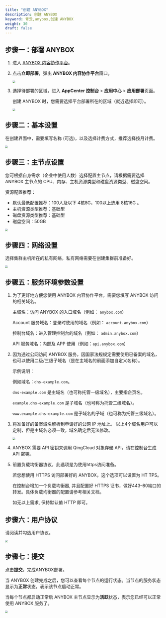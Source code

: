 ```yaml
---
title: "创建 ANYBOX"
description: 创建 ANYBOX
keyword: 青云,anybox,创建 ANYBOX
weight: 30
draft: false
---
```


## 步骤一：部署 ANYBOX

1. 进入 [ANYBOX 内容协作平台](https://appcenter.qingcloud.com/apps/app-m2cz7dcs/ANYBOX%20%E5%86%85%E5%AE%B9%E5%8D%8F%E4%BD%9C%E5%B9%B3%E5%8F%B0)。

2. 点击**立即部署**，弹出 **ANYBOX 内容协作平台**窗口。

   <img src="../../_images/install_depoy_area.png" style="zoom:50%;" />

3. 选择待部署的区域，进入 **AppCenter 控制台** > **应用中心** > **应用部署**页面。

   创建 ANYBOX 时，您需要选择平台部署所在的区域（就近选择即可）。

   <img src="../../_images/install_app_deploy.png" style="zoom:50%;" />

## 步骤二：基本设置

在创建界面中，需要填写名称 (可选)，以及选择计费方式，推荐选择按月计费。

<img src="../../_images/install_basic_set.png" style="zoom:50%;" />

## 步骤三：主节点设置

您可根据自身需求（企业中使用人数）选择配置主节点，请根据需要选择 ANYBOX 主节点的 CPU、内存、主机资源类型和磁盘资源类型、磁盘空间。

资源配置推荐：

- 默认最低配置推荐：100人及以下 4核8G，100以上选用 8核16G 。
- 主机资源类型推荐：基础型
- 磁盘资源类型推荐：基础型
- 磁盘空间：50GB

<img src="../../_images/install_main_set.png" style="zoom:50%;" />

## 步骤四：网络设置

选择集群主机所在的私有网络，私有网络需要在创建集群前准备好。

<img src="../../_images/install_network_set.png" style="zoom:50%;" />

## 步骤五：服务环境参数设置

1. 为了更好地方便您使用 ANYBOX 内容协作平台，需要您填写 ANYBOX 访问的相关域名。

   主域名：访问 ANYBOX 的入口域名（例如： `anybox.com`）

   Account 服务域名：登录时使用的域名（例如： `account.anybox.com`）

   控制台域名：进入管理控制台的域名（例如： `admin.anybox.com`）

   API 服务域名：内部及 APP 使用（例如：`api.anybox.com`）

2. 因为通过公网访问 ANYBOX 服务，因国家法规规定需要使用已备案的域名，也可以使用二级/三级子域名（是在主域名的前面添加自定义名称）。

   示例说明：

   例如域名：`dns-example.com`。

   `dns-example.com` 是主域名（也可称托管一级域名），主要指企页名。

   `example.dns-example.com` 是子域名（也可称为托管二级域名）。

   `www.example.dns-example.com` 是子域名的子域（也可称为托管三级域名）。

3. 将准备好的备案域名解析到申请好的公网 IP 地址上。 以上4个域名用户可以定制，但是主域名必须一致，域名确定后无法修改。

   <img src="../../_images/install_env_set.png" style="zoom:50%;" />

4. ANYBOX 需要 API 密钥来调用 QingCloud 对象存储 API，请在控制台生成 API 密钥。

5. 前置负载均衡器协议，此选项是为使用https访问准备。

   若您想使用 HTTPS 访问部署好的 ANYBOX，这个选项可以设置为 HT TPS。

   在控制台增加一个负载均衡器, 并且配置好 HTTPS 证书，做好443–80端口的转发。具体负载均衡器的配置请参考相关文档。

   如无以上需求, 保持默认值 HTTP 即可。

## 步骤六：用户协议

请阅读并勾选用户协议。

<img src="../../_images/install_user_set.png" style="zoom:50%;" />

## 步骤七：提交

点击**提交**，完成ANYBOX部署。

当 ANYBOX 创建完成之后，您可以查看每个节点的运行状态。当节点的服务状态显示为**正常**状态，表示该节点启动正常。 

当每个节点都启动正常后 ANYBOX 主节点显示为**活跃**状态，表示您已经可以正常使用 ANYBOX 服务了。

<img src="../../_images/install_user_success.png" style="zoom:50%;" />

